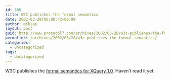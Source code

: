 ```yaml
---
id: 305
title: W3C publishes the formal semantics
date: 2002-03-28T00:08:42+00:00
author: Niklas
layout: post
guid: http://www.protocol7.com/archives/2002/03/28/w3c-publishes-the-formal-semantics/
permalink: /archives/2002/03/28/w3c_publishes_the_formal_semantics/
categories:
  - Uncategorized
tags:
  - Uncategorized
---
```

<div class='microid-0cdede1a43b9ecfe82d243c4d12ab2e9639cfe66'>
  <p>
    W3C publishes the <a href="http://www.w3.org/TR/2002/WD-query-semantics-20020326/">formal semantics for XQuery 1.0</a>. Haven&#8217;t read it yet.
  </p>
</div>